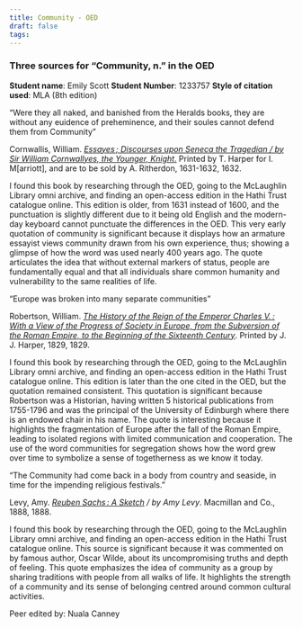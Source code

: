 ```yaml
---
title: Community - OED
draft: false
tags:
---
```

### **Three sources for ­­­“Community, n.” in the OED**
**Student name**: Emily Scott
**Student Number**: 1233757
**Style of citation used**: MLA (8th edition)

“Were they all naked, and banished from the Heralds books, they are without any euidence of preheminence, and their soules cannot defend them from Community”

Cornwallis, William. [_Essayes ; Discourses upon Seneca the Tragedian / by Sir William Cornwallyes, the Younger, Knight_.](https://babel.hathitrust.org/cgi/pt?id=uc1.31822038199998&seq=134&q1=banished+from+the+Heralds+books) Printed by T. Harper for I. M[arriott], and are to be sold by A. Ritherdon, 1631-1632, 1632.

I found this book by researching through the OED, going to the McLaughlin Library omni archive, and finding an open-access edition in the Hathi Trust catalogue online. This edition is older, from 1631 instead of 1600, and the punctuation is slightly different due to it being old English and the modern-day keyboard cannot punctuate the differences in the OED. This very early quotation of community is significant because it displays how an armature essayist views community drawn from his own experience, thus; showing a glimpse of how the word was used nearly 400 years ago. The quote articulates the idea that without external markers of status, people are fundamentally equal and that all individuals share common humanity and vulnerability to the same realities of life.

“Europe was broken into many separate communities”

Robertson, William. [_The History of the Reign of the Emperor Charles V. : With a View of the Progress of Society in Europe, from the Subversion of the Roman Empire, to the Beginning of the Sixteenth Century_](https://babel.hathitrust.org/cgi/pt?id=ia.ark:/13960/t5m911x17&seq=13). Printed by J. J. Harper, 1829, 1829.

I found this book by researching through the OED, going to the McLaughlin Library omni archive, and finding an open-access edition in the Hathi Trust catalogue online. This edition is later than the one cited in the OED, but the quotation remained consistent. This quotation is significant because Robertson was a Historian, having written 5 historical publications from 1755-1796 and was the principal of the University of Edinburgh where there is an endowed chair in his name. The quote is interesting because it highlights the fragmentation of Europe after the fall of the Roman Empire, leading to isolated regions with limited communication and cooperation. The use of the word communities for segregation shows how the word grew over time to symbolize a sense of togetherness as we know it today.

“The Community had come back in a body from country and seaside, in time for the impending religious festivals.”

Levy, Amy. [_Reuben Sachs : A Sketch_](https://babel.hathitrust.org/cgi/pt?id=dul1.ark:/13960/t3708t61x&seq=77&q1=body+from+country+and+seaside) _/ by Amy Levy_. Macmillan and Co., 1888, 1888.

I found this book by researching through the OED, going to the McLaughlin Library omni archive, and finding an open-access edition in the Hathi Trust catalogue online. This source is significant because it was commented on by famous author, Oscar Wilde, about its uncompromising truths and depth of feeling. This quote emphasizes the idea of community as a group by sharing traditions with people from all walks of life. It highlights the strength of a community and its sense of belonging centred around common cultural activities.

Peer edited by: Nuala Canney
